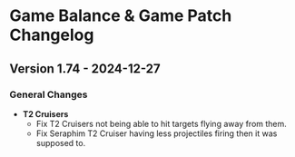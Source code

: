 # Game Balance & Game Patch Changelog

## Version 1.74 - 2024-12-27
### General Changes

- **T2 Cruisers**
    - Fix T2 Cruisers not being able to hit targets flying away from them.
    - Fix Seraphim T2 Cruiser having less projectiles firing then it was supposed to.
